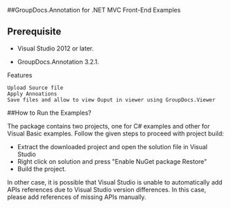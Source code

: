 
##GroupDocs.Annotation for .NET MVC Front-End Examples


## Prerequisite

+ Visual Studio 2012 or later.

+ GroupDocs.Annotation 3.2.1.

Features

    Upload Source file
    Apply Annoations
    Save files and allow to view Ouput in viewer using GroupDocs.Viewer


##How to Run the Examples?

The package contains two projects, one for C# examples and other for Visual Basic examples. Follow the given steps to proceed with project build:

* Extract the downloaded project and open the solution file in Visual Studio
* Right click on solution and press "Enable NuGet package Restore"
* Build the project.

In other case, it is possible that Visual Studio is unable to automatically add APIs references due to Visual Studio version differences. In this case, please add references of missing APIs manually.
